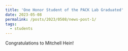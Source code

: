 ```yaml
---
title: 'One Honor Student of the PACK Lab Graduated'
date: 2023-05-08
permalink: /posts/2023/0508/news-post-1/
tags:
  - students
---
```


Congratulations to Mitchell Hein!
